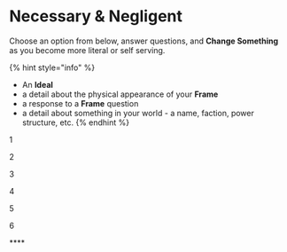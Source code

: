 # Necessary & Negligent

Choose an option from below, answer questions, and **Change Something** as you become more literal or self serving.

{% hint style="info" %}
* An **Ideal**
* a detail about the physical appearance of your **Frame**
* a response to a **Frame** question
* a detail about something in your world - a name, faction, power structure, etc.
{% endhint %}

1

2

3

4

5

6

\*\*\*\*

